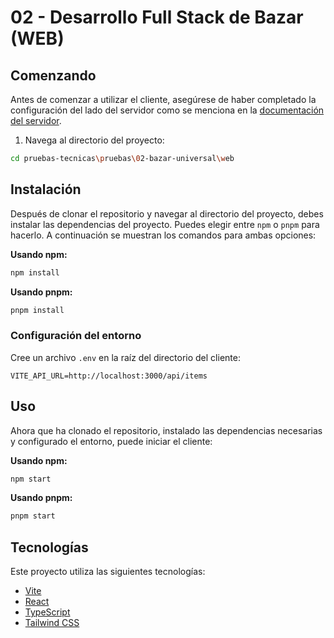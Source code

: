 # 02 - Desarrollo Full Stack de Bazar (WEB)

## Comenzando

Antes de comenzar a utilizar el cliente, asegúrese de haber completado la configuración del lado del servidor como se menciona en la [documentación del servidor](/pruebas/02-bazar-universal/api/README.md).

1. Navega al directorio del proyecto:

```bash
cd pruebas-tecnicas\pruebas\02-bazar-universal\web
```

## Instalación

Después de clonar el repositorio y navegar al directorio del proyecto, debes instalar las dependencias del proyecto. Puedes elegir entre `npm` o `pnpm` para hacerlo. A continuación se muestran los comandos para ambas opciones:

**Usando npm:**

```bash
npm install
```

**Usando pnpm:**

```bash
pnpm install
```

### Configuración del entorno

Cree un archivo `.env` en la raíz del directorio del cliente:

```env
VITE_API_URL=http://localhost:3000/api/items
```

## Uso

Ahora que ha clonado el repositorio, instalado las dependencias necesarias y configurado el entorno, puede iniciar el cliente:

**Usando npm:**

```bash
npm start
```

**Usando pnpm:**

```bash
pnpm start
```

## Tecnologías

Este proyecto utiliza las siguientes tecnologías:

- [Vite](https://vitejs.dev/)
- [React](https://es.react.dev/)
- [TypeScript](https://www.typescriptlang.org/)
- [Tailwind CSS](https://tailwindcss.com/)